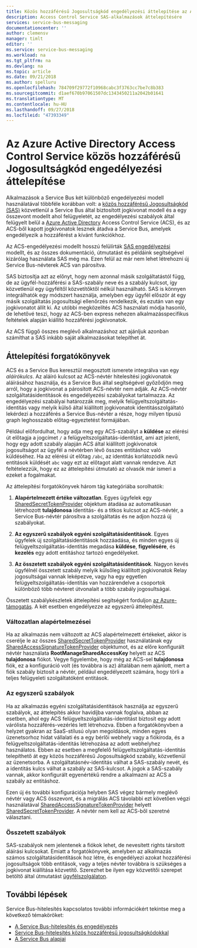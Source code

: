 ```yaml
---
title: Közös hozzáférésű Jogosultságkód engedélyezési áttelepítése az Azure Active Directory Access Control Service |} A Microsoft Docs
description: Access Control Service SAS-alkalmazások áttelepítésére
services: service-bus-messaging
documentationcenter: ''
author: clemensv
manager: timlt
editor: ''
ms.service: service-bus-messaging
ms.workload: na
ms.tgt_pltfrm: na
ms.devlang: na
ms.topic: article
ms.date: 09/21/2018
ms.author: spelluru
ms.openlocfilehash: 784709f29772f10968cabc3f3763cc7be7c8b383
ms.sourcegitcommit: d1aef670b97061507dc1343450211a2042b01641
ms.translationtype: MT
ms.contentlocale: hu-HU
ms.lasthandoff: 09/27/2018
ms.locfileid: "47393349"
---
```

# <a name="migrate-from-azure-active-directory-access-control-service-to-shared-access-signature-authorization"></a>Az Azure Active Directory Access Control Service közös hozzáférésű Jogosultságkód engedélyezési áttelepítése

Alkalmazások a Service Bus két különböző engedélyezési modell használatával többféle korábban volt: a [közös hozzáférésű Jogosultságkód (SAS)](service-bus-sas.md) közvetlenül a Service Bus által biztosított jogkivonat modell és a egy összevont modellt ahol felügyeletét, az engedélyezési szabályok által felügyelt belül a [Azure Active Directory](/azure/active-directory/) Access Control Service (ACS), és az ACS-ből kapott jogkivonatok lesznek átadva a Service Bus, amelyek engedélyezik a hozzáférést a kívánt funkciókhoz.

Az ACS-engedélyezési modellt hosszú felülírták [SAS engedélyezési](service-bus-authentication-and-authorization.md) modellt, és az összes dokumentáció, útmutatást és példáink segítségével kizárólag használata SAS még ma. Ezen felül az már nem lehet létrehozni új Service Bus-névterek ACS van párosítva.

SAS biztosítja azt az előnyt, hogy nem azonnal másik szolgáltatástól függ, de az ügyfél-hozzáférési a SAS-szabály neve és a szabály kulcsot, így közvetlenül egy ügyféltől közvetítőktől nélkül használható. SAS is könnyen integrálhatók egy módszert használja, amelyben egy ügyfél először át egy másik szolgáltatás jogosultsági ellenőrzés rendelkezik, és ezután van egy jogkivonatot állít ki. Az utóbbi megközelítés ACS használati módja hasonló, de lehetővé teszi, hogy az ACS-ben express nehezen alkalmazásspecifikus feltételek alapján kiállító hozzáférési jogkivonatok.

Az ACS függő összes meglévő alkalmazáshoz azt ajánljuk azonban számíthat a SAS inkább saját alkalmazásokat telepíthet át.

## <a name="migration-scenarios"></a>Áttelepítési forgatókönyvek

ACS és a Service Bus keresztül megosztott ismerete integrálva van egy *aláírókulcs*. Az aláíró kulcsot az ACS-névtér hitelesítési jogkivonatok aláírásához használja, és a Service Bus által segítségével győződjön meg arról, hogy a jogkivonat a párosított ACS-névtér nem adják. Az ACS-névtér szolgáltatásidentitások és engedélyezési szabályokat tartalmazza. Az engedélyezési szabályai határozzák meg, melyik felügyeltszolgáltatás-identitás vagy melyik külső által kiállított jogkivonatok identitásszolgáltató lekérdezi a hozzáférés a Service Bus-névtér a része, hogy milyen típusú graph leghosszabb előtag-egyeztetést formájában.

Például előfordulhat, hogy adja meg egy ACS-szabályt a **küldése** az elérési út előtagja a jogcímet `/` a felügyeltszolgáltatás-identitást, ami azt jelenti, hogy egy adott szabály alapján ACS által kiállított jogkivonatok jogosultságot az ügyfél a névtérben lévő összes entitáshoz való küldéséhez. Ha az elérési út előtag `/abc`, az identitás korlátozódik nevű entitások küldését `abc` vagy ezt az előtagot alatt vannak rendezve. Azt feltételezzük, hogy ez az áttelepítési útmutató az olvasók már ismeri a ezeket a fogalmakat.

Az áttelepítési forgatókönyvek három tág kategóriába sorolhatók:

1.  **Alapértelmezett értéke változatlan**. Egyes ügyfelek egy [SharedSecretTokenProvider](/dotnet/api/microsoft.servicebus.sharedsecrettokenprovider) objektum átadása az automatikusan létrehozott **tulajdonosa** identitás- és a titkos kulcsot az ACS-névtér, a Service Bus-névtér párosítva a szolgáltatás és ne adjon hozzá új szabályokat.

2.  **Az egyszerű szabályok egyéni szolgáltatásidentitások**. Egyes ügyfelek új szolgáltatásidentitások hozzáadása, és minden egyes új felügyeltszolgáltatás-identitás megadása **küldése**, **figyelésére**, és **kezelés** egy adott entitáshoz tartozó engedélyeket.

3.  **Az összetett szabályok egyéni szolgáltatásidentitások**. Nagyon kevés ügyfélnél összetett szabály melyik külsőleg kiállított jogkivonatok Relay jogosultságai vannak leképezve, vagy ha egy egyetlen felügyeltszolgáltatás-identitás van hozzárendelve a csoportok különböző több névteret útvonalait a több szabály jogosultságai.

Összetett szabálykészletek áttelepítési segítségért forduljon [az Azure-támogatás](https://azure.microsoft.com/support/options/). A két esetben engedélyezze az egyszerű áttelepítést.

### <a name="unchanged-defaults"></a>Változatlan alapértelmezései

Ha az alkalmazás nem változott az ACS alapértelmezett értékeket, akkor is cserélje le az összes [SharedSecretTokenProvider](/dotnet/api/microsoft.servicebus.sharedsecrettokenprovider) használatának egy [SharedAccessSignatureTokenProvider](/dotnet/api/microsoft.servicebus.sharedaccesssignaturetokenprovider) objektumot, és az előre konfigurált névtér használata **RootManageSharedAccessKey** helyett az ACS **tulajdonosa** fiókot. Vegye figyelembe, hogy még az ACS-sel **tulajdonosa** fiók, ez a konfiguráció volt (és továbbra is az) általában nem ajánlott, mert a fiók szabály biztosít a névtér, például engedélyezett számára, hogy törli a teljes felügyeleti szolgáltatóként entitások.

### <a name="simple-rules"></a>Az egyszerű szabályok

Ha az alkalmazás egyéni szolgáltatásidentitások használja az egyszerű szabályok, az áttelepítés akkor havidíjba vannak foglalva, abban az esetben, ahol egy ACS felügyeltszolgáltatás-identitást biztosít egy adott várólista hozzáférés-vezérlés lett létrehozva. Ebben a forgatókönyvben a helyzet gyakran az SaaS-stílusú olyan megoldások, minden egyes üzenetsorhoz hidat vállalati és a egy bérlői webhely vagy a fiókiroda, és a felügyeltszolgáltatás-identitás létrehozása az adott webhelyhez használatos. Ebben az esetben a megfelelő felügyeltszolgáltatás-identitás telepíthető át egy közös hozzáférésű Jogosultságkód szabály, közvetlenül az üzenetsorba. A szolgáltatásnév-identitás válhat a SAS-szabály nevét, és a identitás kulcs válhat a szabály az SAS-kulcsot. A jogok a SAS-szabály vannak, akkor konfigurált egyenértékű rendre a alkalmazni az ACS a szabály az entitáshoz.

Ezen új és további konfigurációja helyben SAS végez bármely meglévő névtér vagy ACS összevont, és a migrálás ACS távolabbi ezt követően végzi használatával [SharedAccessSignatureTokenProvider](/dotnet/api/microsoft.servicebus.sharedaccesssignaturetokenprovider) helyett [SharedSecretTokenProvider](/dotnet/api/microsoft.servicebus.sharedsecrettokenprovider). A névtér nem kell az ACS-ből szeretné választani.

### <a name="complex-rules"></a>Összetett szabályok

SAS-szabályok nem jelentenek a fiókok lehet, de nevesített rights társított aláírási kulcsokat. Emiatt a forgatókönyvek, amelyben az alkalmazás számos szolgáltatásidentitások hoz létre, és engedélyezi azokat hozzáférési jogosultságok több entitások, vagy a teljes névtér továbbra is szükséges a jogkivonat kiállítása közvetítő. Szerezhet be ilyen egy közvetítői szerepet betöltő által útmutatást [ügyfélszolgálaton](https://azure.microsoft.com/support/options/).

## <a name="next-steps"></a>További lépések

Service Bus-hitelesítés kapcsolatos további információkért tekintse meg a következő témaköröket:

* [A Service Bus-hitelesítés és engedélyezés](service-bus-authentication-and-authorization.md)
* [Service Bus-hitelesítés közös hozzáférésű jogosultságkódokkal](service-bus-sas.md)
* [A Service Bus alapjai](service-bus-fundamentals-hybrid-solutions.md)

